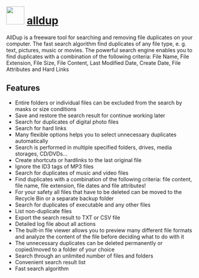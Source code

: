 ﻿# <img src="https://cdn.jsdelivr.net/gh/chocolatey/chocolatey-coreteampackages@edba4a5849ff756e767cba86641bea97ff5721fe/icons/alldup.png" width="48" height="48"/> [alldup](https://chocolatey.org/packages/alldup)


AllDup is a freeware tool for searching and removing file duplicates on your computer. The fast search algorithm find duplicates of any file type, e. g. text, pictures, music or movies. The powerful search engine enables you to find duplicates with a combination of the following criteria: File Name, File Extension, File Size, File Content, Last Modified Date, Create Date, File Attributes and Hard Links


## Features

- Entire folders or individual files can be excluded from the search by masks or size conditions
- Save and restore the search result for continue working later
- Search for duplicates of digital photo files
- Search for hard links
- Many flexible options helps you to select unnecessary duplicates automatically
- Search is performed in multiple specified folders, drives, media storages, CD/DVDs...
- Create shortcuts or hardlinks to the last original file
- Ignore the ID3 tags of MP3 files
- Search for duplicates of music and video files
- Find duplicates with a combination of the following criteria: file content, file name, file extension, file dates and file attributes!
- For your safety all files that have to be deleted can be moved to the Recycle Bin or a separate backup folder
- Search for duplicates of executable and any other files
- List non-duplicate files
- Export the search result to TXT or CSV file
- Detailed log file about all actions
- The built-in file viewer allows you to preview many different file formats and analyze the content of the file before deciding what to do with it
- The unnecessary duplicates can be deleted permanently or copied/moved to a folder of your choice
- Search through an unlimited number of files and folders
- Convenient search result list
- Fast search algorithm
